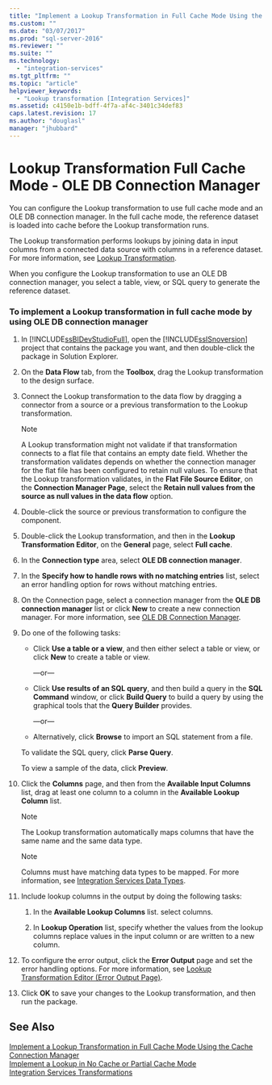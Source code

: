 ```yaml
---
title: "Implement a Lookup Transformation in Full Cache Mode Using the OLE DB Connection Manager | Microsoft Docs"
ms.custom: ""
ms.date: "03/07/2017"
ms.prod: "sql-server-2016"
ms.reviewer: ""
ms.suite: ""
ms.technology: 
  - "integration-services"
ms.tgt_pltfrm: ""
ms.topic: "article"
helpviewer_keywords: 
  - "Lookup transformation [Integration Services]"
ms.assetid: c4150e1b-bdff-4f7a-af4c-3401c34def83
caps.latest.revision: 17
ms.author: "douglasl"
manager: "jhubbard"
---
```

# Lookup Transformation Full Cache Mode - OLE DB Connection Manager
  You can configure the Lookup transformation to use full cache mode and an OLE DB connection manager. In the full cache mode, the reference dataset is loaded into cache before the Lookup transformation runs.  
  
 The Lookup transformation performs lookups by joining data in input columns from a connected data source with columns in a reference dataset. For more information, see [Lookup Transformation](../../../integration-services/data-flow/transformations/lookup-transformation.md).  
  
 When you configure the Lookup transformation to use an OLE DB connection manager, you select a table, view, or SQL query to generate the reference dataset.  
  
### To implement a Lookup transformation in full cache mode by using OLE DB connection manager  
  
1.  In [!INCLUDE[ssBIDevStudioFull](../../../a9notintoc/includes/ssbidevstudiofull-md.md)], open the [!INCLUDE[ssISnoversion](../../../a9notintoc/includes/ssisnoversion-md.md)] project that contains the package you want, and then double-click the package in Solution Explorer.  
  
2.  On the **Data Flow** tab, from the **Toolbox**, drag the Lookup transformation to the design surface.  
  
3.  Connect the Lookup transformation to the data flow by dragging a connector from a source or a previous transformation to the Lookup transformation.  
  
    > [!NOTE]  
    >  A Lookup transformation might not validate if that transformation connects to a flat file that contains an empty date field. Whether the transformation validates depends on whether the connection manager for the flat file has been configured to retain null values. To ensure that the Lookup transformation validates, in the **Flat File Source Editor**, on the **Connection Manager Page**, select the **Retain null values from the source as null values in the data flow** option.  
  
4.  Double-click the source or previous transformation to configure the component.  
  
5.  Double-click the Lookup transformation, and then in the **Lookup Transformation Editor**, on the **General** page, select **Full cache**.  
  
6.  In the **Connection type** area, select **OLE DB connection manager**.  
  
7.  In the **Specify how to handle rows with no matching entries** list, select an error handling option for rows without matching entries.  
  
8.  On the Connection page, select a connection manager from the **OLE DB connection manager** list or click **New** to create a new connection manager. For more information, see [OLE DB Connection Manager](../../../integration-services/connection-manager/ole-db-connection-manager.md).  
  
9. Do one of the following tasks:  
  
    -   Click **Use a table or a view**, and then either select a table or view, or click **New** to create a table or view.  
  
         —or—  
  
    -   Click **Use results of an SQL query**, and then build a query in the **SQL Command** window, or click **Build Query** to build a query by using the graphical tools that the **Query Builder** provides.  
  
         —or—  
  
    -   Alternatively, click **Browse** to import an SQL statement from a file.  
  
     To validate the SQL query, click **Parse Query**.  
  
     To view a sample of the data, click **Preview**.  
  
10. Click the **Columns** page, and then from the **Available Input Columns** list, drag at least one column to a column in the **Available Lookup Column** list.  
  
    > [!NOTE]  
    >  The Lookup transformation automatically maps columns that have the same name and the same data type.  
  
    > [!NOTE]  
    >  Columns must have matching data types to be mapped. For more information, see [Integration Services Data Types](../../../integration-services/data-flow/integration-services-data-types.md).  
  
11. Include lookup columns in the output by doing the following tasks:  
  
    1.  In the **Available Lookup Columns** list. select columns.  
  
    2.  In **Lookup Operation** list, specify whether the values from the lookup columns replace values in the input column or are written to a new column.  
  
12. To configure the error output, click the **Error Output** page and set the error handling options. For more information, see [Lookup Transformation Editor &#40;Error Output Page&#41;](../../../integration-services/data-flow/transformations/lookup-transformation-editor-error-output-page.md).  
  
13. Click **OK** to save your changes to the Lookup transformation, and then run the package.  
  
## See Also  
 [Implement a Lookup Transformation in Full Cache Mode Using the Cache Connection Manager](../../../integration-services/data-flow/transformations/lookup-transformation-full-cache-mode-cache-connection-manager.md)   
 [Implement a Lookup in No Cache or Partial Cache Mode](../../../integration-services/data-flow/transformations/implement-a-lookup-in-no-cache-or-partial-cache-mode.md)   
 [Integration Services Transformations](../../../integration-services/data-flow/transformations/integration-services-transformations.md)  
  
  
